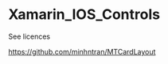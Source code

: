 Xamarin_IOS_Controls
====================

See licences

https://github.com/minhntran/MTCardLayout

